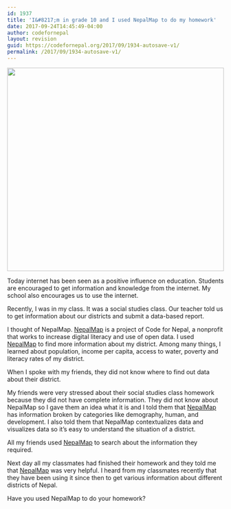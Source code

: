 ```yaml
---
id: 1937
title: 'I&#8217;m in grade 10 and I used NepalMap to do my homework'
date: 2017-09-24T14:45:49-04:00
author: codefornepal
layout: revision
guid: https://codefornepal.org/2017/09/1934-autosave-v1/
permalink: /2017/09/1934-autosave-v1/
---
```

[<img class="alignnone size-large wp-image-1563" src="https://codefornepal.org/wp-content/uploads/2016/11/Screen-Shot-2016-10-09-at-8.03.49-AM-1024x515.png" alt="" width="100%" height="473" srcset="https://codefornepal.org/wp-content/uploads/2016/11/Screen-Shot-2016-10-09-at-8.03.49-AM-1024x515.png 1024w, https://codefornepal.org/wp-content/uploads/2016/11/Screen-Shot-2016-10-09-at-8.03.49-AM-300x151.png 300w, https://codefornepal.org/wp-content/uploads/2016/11/Screen-Shot-2016-10-09-at-8.03.49-AM-768x386.png 768w, https://codefornepal.org/wp-content/uploads/2016/11/Screen-Shot-2016-10-09-at-8.03.49-AM.png 1230w" sizes="(max-width: 1024px) 100vw, 1024px" />](https://codefornepal.org/wp-content/uploads/2016/11/Screen-Shot-2016-10-09-at-8.03.49-AM.png)

Today internet has been seen as a positive influence on education. Students are encouraged to get information and knowledge from the internet. My school also encourages us to use the internet.

Recently, I was in my class. It was a social studies class. Our teacher told us to get information about our districts and submit a data-based report.

I thought of NepalMap. [NepalMap](https://nepalmap.org/) is a project of Code for Nepal, a nonprofit that works to increase digital literacy and use of open data. I used [NepalMap](https://nepalmap.org/) to find more information about my district. Among many things, I learned about population, income per capita, access to water, poverty and literacy rates of my district.

When I spoke with my friends, they did not know where to find out data about their district.

My friends were very stressed about their social studies class homework because they did not have complete information. They did not know about NepalMap so I gave them an idea what it is and I told them that [NepalMap](https://nepalmap.org/) has information broken by categories like demography, human, and development. I also told them that NepalMap contextualizes data and visualizes data so it’s easy to understand the situation of a district.

All my friends used [NepalMap](https://nepalmap.org/) to search about the information they required.

Next day all my classmates had finished their homework and they told me that [NepalMap](https://nepalmap.org/) was very helpful. I heard from my classmates recently that they have been using it since then to get various information about different districts of Nepal.

Have you used NepalMap to do your homework?